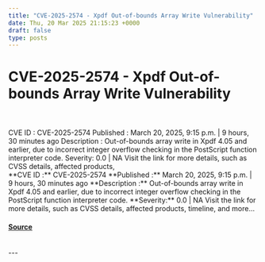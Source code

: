 ```yaml
---
title: "CVE-2025-2574 - Xpdf Out-of-bounds Array Write Vulnerability"
date: Thu, 20 Mar 2025 21:15:23 +0000
draft: false
type: posts
---
```

# CVE-2025-2574 - Xpdf Out-of-bounds Array Write Vulnerability

<br/>

<br/>
 CVE ID : CVE-2025-2574 Published : March 20, 2025, 9:15 p.m. | 9 hours, 30 minutes ago Description : Out-of-bounds array write in Xpdf 4.05 and earlier, due to incorrect integer overflow checking in the PostScript function interpreter code. Severity: 0.0 | NA Visit the link for more details, such as CVSS details, affected products,
<br/>
**CVE ID :** CVE-2025-2574  
**Published :** March 20, 2025, 9:15 p.m. | 9 hours, 30 minutes ago  
**Description :** Out-of-bounds array write in Xpdf 4.05 and earlier, due to incorrect integer overflow checking in the PostScript function interpreter code.  
**Severity:** 0.0 | NA  
Visit the link for more details, such as CVSS details, affected products, timeline, and more...

#### [Source](https://cvefeed.io/vuln/detail/CVE-2025-2574)

<br/>
---
